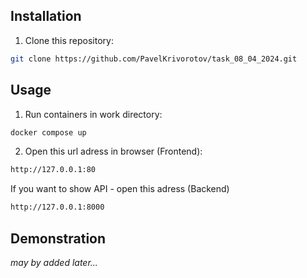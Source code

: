 ## Installation

1) Clone this repository:

```bash
git clone https://github.com/PavelKrivorotov/task_08_04_2024.git
```

## Usage

1) Run containers in work directory:
  
  ```bash
  docker compose up
  ```

2) Open this url adress in browser (Frontend):

 ```bash
 http://127.0.0.1:80
 ```

If you want to show API - open this adress (Backend)

```bash
http://127.0.0.1:8000
```

## Demonstration

*may by added later...*
